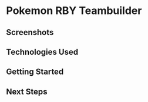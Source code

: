 # Pokemon RBY Teambuilder



## Screenshots 




## Technologies Used


## Getting Started



## Next Steps
